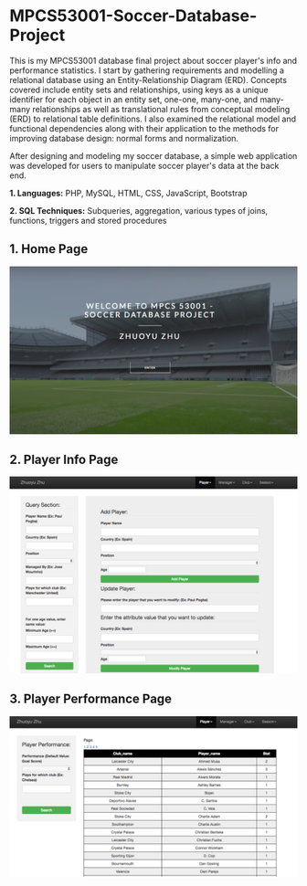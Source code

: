 # MPCS53001-Soccer-Database-Project
This is my MPCS53001 database final project about soccer player's info and performance statistics. I start by gathering requirements and modelling a relational database using an Entity-Relationship Diagram (ERD). Concepts covered include entity sets and relationships, using keys as a unique identifier for each object in an entity set, one-one, many-one, and many-many relationships as well as translational rules from conceptual modeling (ERD) to relational table definitions. I also examined the relational model and functional dependencies along with their application to the methods for improving database design: normal forms and normalization.

After designing and modeling my soccer database, a simple web application was developed for users to manipulate soccer player's data at the back end.

**1. Languages:** PHP, MySQL, HTML, CSS, JavaScript, Bootstrap

**2. SQL Techniques:** Subqueries, aggregation, various types of joins, functions, triggers and stored procedures

## 1. Home Page
![alt tag](homepage.png)

## 2. Player Info Page
![alt tag](playerinfo.png)

## 3. Player Performance Page
![alt tag](playerstat.png)
